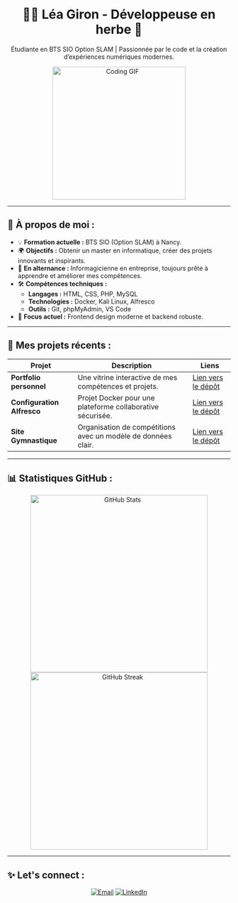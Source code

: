 <div align="center">
  <h1>👩‍💻 Léa Giron - Développeuse en herbe 🌱</h1>
  <p>
    Étudiante en BTS SIO Option SLAM | Passionnée par le code et la création d’expériences numériques modernes.
  </p>
  <img src="https://media.giphy.com/media/L1R1tvI9svkIWwpVYr/giphy.gif" alt="Coding GIF" width="300"/>
</div>

---

## 🚀 À propos de moi :
- 💡 **Formation actuelle :** BTS SIO (Option SLAM) à Nancy.  
- 🌍 **Objectifs :** Obtenir un master en informatique, créer des projets innovants et inspirants.  
- 💼 **En alternance :** Informagicienne en entreprise, toujours prête à apprendre et améliorer mes compétences.  
- 🛠️ **Compétences techniques :**
  - **Langages :** HTML, CSS, PHP, MySQL
  - **Technologies :** Docker, Kali Linux, Alfresco
  - **Outils :** Git, phpMyAdmin, VS Code  
- 🎯 **Focus actuel :** Frontend design moderne et backend robuste.  

---

## 🌟 Mes projets récents :
| Projet | Description | Liens |
|--------|-------------|-------|
| **Portfolio personnel** | Une vitrine interactive de mes compétences et projets. | [Lien vers le dépôt](https://github.com/lea-giron/portfolio) |
| **Configuration Alfresco** | Projet Docker pour une plateforme collaborative sécurisée. | [Lien vers le dépôt](https://github.com/lea-giron/alfresco-docker) |
| **Site Gymnastique** | Organisation de compétitions avec un modèle de données clair. | [Lien vers le dépôt](https://github.com/lea-giron/gymnastique) |

---

## 📊 Statistiques GitHub :
<div align="center">
  <img src="https://github-readme-stats.vercel.app/api?username=lea-giron&show_icons=true&theme=dracula" alt="GitHub Stats" width="400"/>
  <img src="https://github-readme-streak-stats.herokuapp.com/?user=lea-giron&theme=dracula" alt="GitHub Streak" width="400"/>
</div>

---

## ✨ Let's connect :
<p align="center">
  <a href="mailto:lea.giron@example.com"><img src="https://img.shields.io/badge/Email-%23EA4335.svg?style=for-the-badge&logo=gmail&logoColor=white" alt="Email"></a>
  <a href="https://www.linkedin.com/in/lea-giron"><img src="https://img.shields.io/badge/LinkedIn-%230077B5.svg?style=for-the-badge&logo=linkedin&logoColor=white" alt="LinkedIn"></a>
</p>
